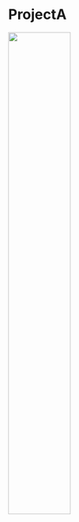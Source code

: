 # ProjectA

[<img src="https://i.ibb.co/BNzMfhL/Screenshot-258.png" width="50%">](https://streamable.com/b7nz4w)
